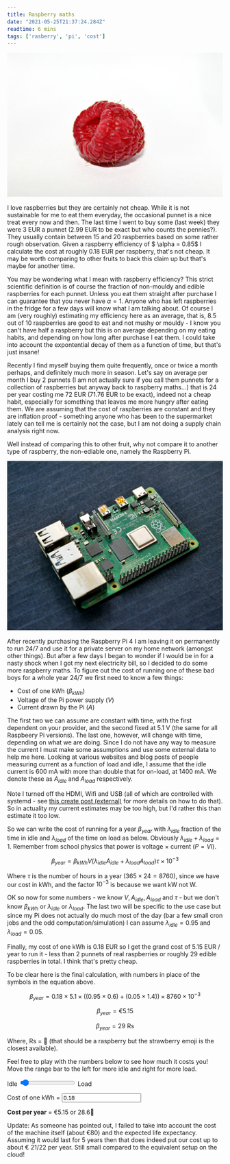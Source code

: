 ```yaml
---
title: Raspberry maths
date: "2021-05-25T21:37:24.284Z"
readtime: 6 mins
tags: ['rasberry', 'pi', 'cost']
---
```


![raspberry](./raspberry.jpeg)

I love raspberries but they are certainly not cheap. While it is not sustainable for me to eat them everyday, the occasional punnet is a nice treat every now and then. The last time I went to buy some (last week) they were 3 EUR a punnet (2.99 EUR to be exact but who counts the pennies?). They usually contain between 15 and 20 raspberries based on some rather rough observation. Given a raspberry efficiency of $ \alpha = 0.85$ I calculate the cost at roughly 0.18 EUR per raspberry, that's not cheap. It may be worth comparing to other fruits to back this claim up but that's maybe for another time. 

You may be wondering what I mean with raspberry efficiency? This strict scientific definition is of course the fraction of non-mouldy and edible raspberries for each punnet. Unless you eat them straight after purchase I can guarantee that you never have $\alpha = 1$. Anyone who has left raspberries in the fridge for a few days will know what I am talking about. Of course I am (very roughly) estimating my efficiency here as an average, that is, 8.5 out of 10 raspberries are good to eat and not mushy or mouldy - I know you can't have half a raspberry but this is on average depending on my eating habits, and depending on how long after purchase I eat them. I could take into account the expontential decay of them as a function of time, but that's just insane!

Recently I find myself buying them quite frequently, once or twice a month perhaps, and definitely much more in season. Let's say on average per month I buy 2 punnets (I am not actually sure if you call them punnets for a collection of raspberries but anyway back to raspberry maths...) that is 24 per year costing me 72 EUR (71.76 EUR to be exact), indeed not a cheap habit, especially for something that leaves me more hungry after eating them. We are assuming that the cost of raspberries are constant and they are inflation proof - something anyone who has been to the supermarket lately can tell me is certainly not the case, but I am not doing a supply chain analysis right now.

Well instead of comparing this to other fruit, why not compare it to another type of raspberry, the non-ediable one, namely the Raspberry Pi.

![raspberrypi](./raspberrypi.jpeg)

After recently purchasing the Raspberry Pi 4 I am leaving it on permanently to run 24/7 and use it for a private server on my home network (amongst other things). But after a few days I began to wonder if I would be in for a nasty shock when I got my next electricity bill, so I decided to do some more raspberry maths. To figure out the cost of running one of these bad boys for a whole year 24/7 we first need to know a few things:

- Cost of one kWh ($\beta_{kWh}$)
- Voltage of the Pi power supply ($V$)
- Current drawn by the Pi ($A$)

The first two we can assume are constant with time, with the first dependent on your provider, and the second fixed at 5.1 V (the same for all Raspbeery Pi versions). The last one, however, will change with time, depending on what we are doing. Since I do not have any way to measure the current I must make some assumptions and use some external data to help me here. Looking at various websites and blog posts of people measuring current as a function of load and idle, I assume that the idle current is 600 mA with more than double that for on-load, at 1400 mA. We denote these as $A_{idle}$ and $A_{load}$ respectively.

Note I turned off the HDMI, Wifi and USB (all of which are controlled with systemd - see [this create post (external)](https://frederik.lindenaar.nl/2018/05/11/raspberry-pi-power-saving-disable-hdmi-port-and-others-the-systemd-way.html) for more details on how to do that). So in actuality my current estimates may be too high, but I'd rather this than estimate it too low.

So we can write the cost of running for a year $\beta_{year}$ with $\lambda_{idle}$ fraction of the time in idle and $\lambda_{load}$ of the time on load as below. Obviously $\lambda_{idle} + \lambda_{load} = 1$. Remember from school physics that power is voltage $\times$ current ($P = VI$).

$$
\beta_{year} = \beta_{kWh}V(\lambda_{idle}A_{idle} +  \lambda_{load}A_{load})\tau \times 10^{-3}
$$

Where $\tau$ is the number of hours in a year ($365 \times 24 = 8760$), since we have our cost in kWh, and the factor $10^{-3}$ is because we want kW not W.

OK so now for some numbers - we know $V, A_{idle}, A_{load}$ and $\tau$ - but we don't know $\beta_{kWh}$ or $\lambda_{idle}$ or $\lambda_{load}$. The last two will be specific to the use case but since my Pi does not actually do much most of the day (bar a few small cron jobs and the odd computation/simulation) I can assume $\lambda_{idle} = 0.95$ and $\lambda_{load} = 0.05$.

Finally, my cost of one kWh is 0.18 EUR so I get the grand cost of 5.15 EUR / year to run it - less than 2 punnets of real raspberries or roughly 29 edible raspberries in total. I think that's pretty cheap. 

To be clear here is the final calculation, with numbers in place of the symbols in the equation above.

$$
\beta_{year} = 0.18 \times 5.1 \times ((0.95 \times 0.6) + (0.05 \times 1.4)) \times 8760 \times 10^{-3}
$$

$$
\beta_{year} = € 5.15
$$

$$
\beta_{year} = 29 \textrm{ Rs}
$$ 

Where, Rs = &#127827; (that should be a raspberry but the strawberry emoji is the closest available).

Feel free to play with the numbers below to see how much it costs you! Move the range bar to the left for more idle and right for more load.
<form oninput="x.value=parseFloat(parseFloat(a.value)*0.44676*(1.4*parseFloat(b.value)+0.6*(100-parseFloat(b.value)))).toFixed(2);r.value=parseFloat(parseFloat(x.value)*5.55).toFixed(0)">

Idle <input type="range" id="b" value="5"> Load 

Cost of one kWh = <input type="number" value="0.18" id="a" name="quantity" min="0" step="0.01"/>

<b>Cost per year</b> = €<output name="x" for="a b">5.15</output> or <output name="r" for="a b">28.6</output>&#127827;
</form>

Update: As someone has pointed out, I failed to take into account the cost of the machine itself (about €80) and the expected life expectancy. Assuming it would last for 5 years then that does indeed put our cost up to about € 21/22 per year. Still small compared to the equivalent setup on the cloud!
